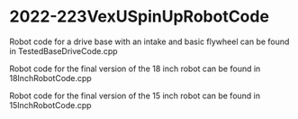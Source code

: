 # 2022-223VexUSpinUpRobotCode

Robot code for a drive base with an intake and basic flywheel can be found in TestedBaseDriveCode.cpp

Robot code for the final version of the 18 inch robot can be found in 18InchRobotCode.cpp

Robot code for the final version of the 15 inch robot can be found in 15InchRobotCode.cpp
